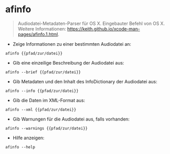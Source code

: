 # afinfo

> Audiodatei-Metadaten-Parser für OS X.
> Eingebauter Befehl von OS X.
> Weitere Informationen: <https://keith.github.io/xcode-man-pages/afinfo.1.html>.

- Zeige Informationen zu einer bestimmten Audiodatei an:

`afinfo {{pfad/zur/datei}}`

- Gib eine einzeilige Beschreibung der Audiodatei aus:

`afinfo --brief {{pfad/zur/datei}}`

- Gib Metadaten und den Inhalt des InfoDictionary der Audiodatei aus:

`afinfo --info {{pfad/zur/datei}}`

- Gib die Daten im XML-Format aus:

`afinfo --xml {{pfad/zur/datei}}`

- Gib Warnungen für die Audiodatei aus, falls vorhanden:

`afinfo --warnings {{pfad/zur/datei}}`

- Hilfe anzeigen:

`afinfo --help`
